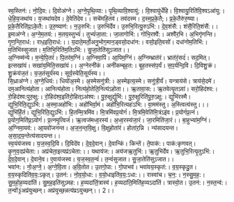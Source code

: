 

  
स्व॒स्तिन॑:। नो॒दि॒व:। दि॒वोअ॑ग्ने। अ॒ग्ने॒पृ॒थि॒व्या:। पृ॒थि॒व्यावि॒श्वायु॑:। वि॒श्वायु॑र्धेहि। वि॒श्वायु॒रिति॑वि॒श्वऽआ॑यु:। धे॒हि॒य॒जथा॑य। य॒जथा॑यदेव। दे॒वेति॑देव।। सचे॑महि॒तव॑। तव॑दस्म। द॒स्म॒प्र॒के॒तै;। प्र॒के॒तैरु॑रु॒ष्या। प्र॒के॒तैरिति॑प्र॒ऽके॒तै:। उ॒रु॒ष्याण॑:। न॒उ॒रुभि॑:। उ॒रुभि॑र्देव। उ॒रुभि॒रित्यु॒रुऽभि॑:। दे॒व॒शंसै॑:। शंसै॒रिति॒शंसै॑:।।  
इ॒माअ॑ग्ने। अ॒ग्ने॒म॒तय॑:। म॒तय॒स्तुभ्यं॑। तुभ्यं॑जा॒ता:। जा॒तागोभि॑:। गोभि॒रश्वै॑:। अश्वै॑र॒भि। अ॒भिगृ॑णन्ति। गृ॒ण॒न्ति॒राध॑:। राध॒इति॒राध॑:।। य॒दाते॒मर्तो॒अनु॒भोग॒मान॒ड्वसो॒दधा॑न:। वसो॒इति॒वसो॑। दधा॑नोम॒तिभि॑:। म॒तिभि॑स्सुजात। म॒तिभि॒रिति॑म॒तिऽभि॑:। सु॒जा॒तेति॑सुऽजात।।  
अ॒ग्निम्म॑न्ये। म॒न्ये॒पि॒तरं॑। पि॒तर॑म॒ग्निं। अ॒ग्निमा॒पिं। आ॒पिम॒ग्निं। अ॒ग्निम्भ्रात॑रं। भ्रात॑रं॒सदं॑। सद॒मित्। इत्सखा॑यं। सखा॑य॒मिति॒सखा॑यं।। अ॒ग्नेरनी॑कं। अनी॑कम्बृह॒त:। बृ॒ह॒तस्स॑प॒र्यं। स॒प॒र्यन्दि॒वि। दि॒विशु॒क्रं। शु॒क्रंय॑ज॒तं। य॒ज॒तंसूर्य॑स्य। सूर्य॒स्येति॒सूर्य॑स्य।।  
सि॒ध्राअ॑ग्ने। अ॒ग्ने॒धिय॑:। धियो॑अ॒स्मे। अ॒स्मेसनु॑त्री:। अ॒स्मेइत्य॒स्मे। सनु॑त्री॒र्यं। यन्त्राय॑से। त्राय॑से॒दमे॑। दम॒आनित्य॑होता। आनित्य॑होता। नित्य॑हो॒तेति॒नित्य॑ऽहोता।। ऋ॒तावा॒स:। ऋ॒तवेत्यृ॒तऽवा॑। सरो॒हिद॑श्व:। रो॒हिद॑श्व:पुरु॒क्षु:। रो॒हिद॑श्व॒इति॑रो॒हित्ऽअ॑श्व:। पु॒रु॒क्षुर्द्युभि॑:। पु॒रु॒क्षुरिति॑पु॒रु॒ऽक्षु:। द्युभि॑रस्मै। द्युभि॒रिति॒द्युऽभि॑:। अ॒स्मा॒अहो॑भि:। अहो॑भिर्वा॒मं। अहो॑भि॒रित्यहः॑ऽभि:। वा॒मम॑स्तु। अ॒स्त्वित्य॑स्तु।।।  
द्युभि॑र्हि॒तं। द्युभि॒रिति॒द्युऽभि॑:। हि॒तम्मि॒त्रमि॑व। मि॒त्रमि॑वप्र॒योगं॑। मि॒त्रमि॒वेति॑मि॒त्रंऽइ॑व। प्र॒योगं॑प्र॒त्नं। प्र॒योग॒मिति॑प्र॒ऽयोगं॑। प्र॒त्नमृ॒त्विजं॑। ऋ॒त्वज॑मध्व॒रस्य॑। अ॒ध्व॒रस्य॑जा॒रं। जा॒रमिति॑जा॒रं।। बा॒हुभ्या॑म॒ग्निं। अ॒ग्निमा॒यव॑:। आ॒यवो॑जनन्त। अ॒ज॒न॒न्त॒वि॒क्षु। वि॒क्षुहोता॑रं। होता॑र॒न्नि । न्य॑सादयन्त। अ॒सा॒द॒य॒न्तेत्य॑सादयन्त।।  
स्व॒यंय॑जस्व। य॒ज॒स्व॒दि॒वि। दि॒विदे॑व। दे॒व॒दे॒वान्। दे॒वान्किं। किन्ते॑। ते॒पाक॑:। पाक॑:कृणवत्। कृ॒ण॒व॒दप्र॑चेता:। अप्र॑चेता॒इत्यप्र॑ऽचेता:।। यथाय॑ज:। अय॑जऋ॒तुभि॑:। ऋ॒तुभि॑र्देव। ऋ॒तुभि॒रित्यृ॒तुऽभि॑:। दे॒व॒दे॒वान्। दे॒वाने॒व। ए॒वाय॑जस्व। य॒ज॒स्व॒त॒न्वं॑। त॒न्वं॑सुजात। सु॒जा॒तेति॑सुऽजात।।  
भवा॑न:। नो॒अ॒ग्ने॒। अ॒ग्ने॒वि॒ता। अ॒वि॒तोत। उ॒तगो॒पा:। गो॒पाभव॑। भवा॑वय॒स्कृत॑:। व॒य॒स्कृदु॒त। व॒य॒स्कृदिति॑व॒य॒:ऽकृत्। उ॒तन॑:। नो॒व॒यो॒धा:। व॒यो॒धाइति॑व॒य॒:ऽधा:।। रास्वा॑च। च॒न॒:। न॒स्सु॒म॒ह॒:। सु॒म॒हो॒ह॒व्यदा॑तिं। सु॒म॒ह॒इति॑सुऽमह:। ह॒व्यदा॑तिं॒त्रास्व॑। ह॒व्यदा॑ति॒मिति॑ह॒व्यऽदा॑तिं। त्रास्वो॒त। उ॒तन॑:। न॒स्त॒न्व॑:। त॒न्वो॑३॒॑अप्र॑युच्छन्। अप्र॑युच्छ॒न्नत्य॑प्रऽयुच्छन्।। 2।।  
